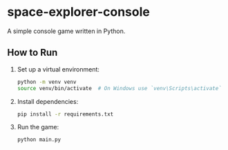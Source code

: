 # space-explorer-console

A simple console game written in Python.

## How to Run

1. Set up a virtual environment:
    ```sh
    python -m venv venv
    source venv/bin/activate  # On Windows use `venv\Scripts\activate`
    ```

2. Install dependencies:
    ```sh
    pip install -r requirements.txt
    ```

3. Run the game:
    ```sh
    python main.py
    ```
